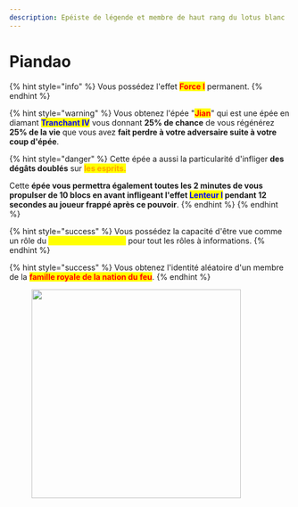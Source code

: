 ```yaml
---
description: Epéiste de légende et membre de haut rang du lotus blanc
---
```


# Piandao

{% hint style="info" %}
Vous possédez l'effet <mark style="color:red;">**Force I**</mark> permanent.
{% endhint %}

{% hint style="warning" %}
Vous obtenez l'épée "<mark style="color:red;">**Jian**</mark>" qui est une épée en diamant <mark style="color:blue;">**Tranchant IV**</mark> vous donnant **25% de chance** de vous régénérez **25% de la vie** que vous avez **fait perdre à votre adversaire suite à votre coup d'épée**.

{% hint style="danger" %}
Cette épée a aussi la particularité d'infliger **des dégâts doublés** sur <mark style="color:orange;">**les esprits.**</mark>

Cette **épée vous permettra également toutes les 2 minutes de vous propulser de 10 blocs en avant infligeant l'effet **<mark style="color:blue;">**Lenteur I**</mark>** pendant 12 secondes au joueur frappé après ce pouvoir**.
{% endhint %}
{% endhint %}

{% hint style="success" %}
Vous possédez la capacité d'être vue comme un rôle du <mark style="color:yellow;">**Royaume de la Terre**</mark> pour tout les rôles à informations.
{% endhint %}

{% hint style="success" %}
Vous obtenez l'identité aléatoire d'un membre de la <mark style="color:red;">**famille royale de la nation du feu**</mark>.
{% endhint %}

<figure><img src="https://i.ytimg.com/vi/qVfpVb2BSd0/maxresdefault.jpg" alt="" width="375"><figcaption></figcaption></figure>
